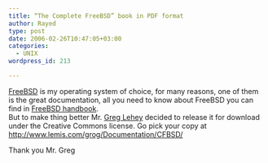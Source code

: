 ```yaml
---
title: “The Complete FreeBSD” book in PDF format
author: Rayed
type: post
date: 2006-02-26T10:47:05+03:00
categories:
  - UNIX
wordpress_id: 213

---
```

<p><a href="http://www.freebsd.org/">FreeBSD</a> is my operating system of choice, for many reasons, one of them is the great documentation, all you need to know about FreeBSD you can find in <a href="http://www.freebsd.org/doc/en_US.ISO8859-1/books/handbook/">FreeBSD handbook</a>.<br />
But to make thing better Mr. <a href="http://www.lemis.com/grog/">Greg Lehey</a> decided to release it for download under the Creative Commons license.  Go pick your copy at <a href="http://www.lemis.com/grog/Documentation/CFBSD/">http://www.lemis.com/grog/Documentation/CFBSD/</a></p>
<p>Thank you Mr. Greg</p>
